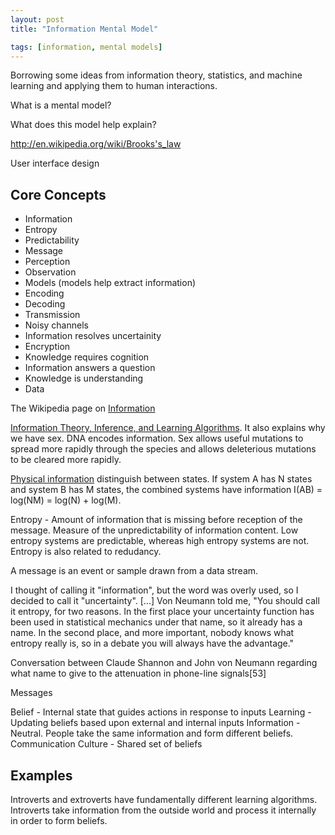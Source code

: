 ```yaml
---
layout: post
title: "Information Mental Model"

tags: [information, mental models]
---
```


Borrowing some ideas from information theory, statistics, and machine learning and applying them to human 
interactions. 

What is a mental model? 

What does this model help explain? 

http://en.wikipedia.org/wiki/Brooks's_law

User interface design


## Core Concepts
* Information
* Entropy
* Predictability
* Message
* Perception
* Observation
* Models (models help extract information)
* Encoding
* Decoding
* Transmission
* Noisy channels
* Information resolves uncertainity
* Encryption
* Knowledge requires cognition
* Information answers a question
* Knowledge is understanding
* Data 

The Wikipedia page on [Information](http://en.wikipedia.org/wiki/Information)

[Information Theory, Inference, and Learning Algorithms](http://www.inference.phy.cam.ac.uk/itprnn/book.html). 
It also explains why we have sex.  DNA encodes information.  Sex allows useful mutations to spread more rapidly through the species and allows deleterious mutations to be cleared more rapidly.  

[Physical information](http://en.wikipedia.org/wiki/Physical_information) distinguish between states.  If system A has N states and system B has M states, the combined systems have information I(AB) = log(NM) = log(N) + log(M).  

Entropy - Amount of information that is missing before reception of the message. Measure of the unpredictability of information content.  Low entropy systems are predictable, whereas high entropy systems are not.  Entropy is also related to redudancy.  

A message is an event or sample drawn from a data stream.  

I thought of calling it "information", but the word was overly used, so I decided to call it "uncertainty". [...] Von Neumann told me, "You should call it entropy, for two reasons. In the first place your uncertainty function has been used in statistical mechanics under that name, so it already has a name. In the second place, and more important, nobody knows what entropy really is, so in a debate you will always have the advantage."

Conversation between Claude Shannon and John von Neumann regarding what name to give to the attenuation in phone-line signals[53]



Messages 

Belief - Internal state that guides actions in response to inputs
Learning - Updating beliefs based upon external and internal inputs
Information - Neutral.  People take the same information and form different beliefs.  
Communication
Culture - Shared set of beliefs

## Examples

Introverts and extroverts have fundamentally different learning algorithms.  Introverts take information 
from the outside world and process it internally in order to form beliefs.  

